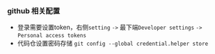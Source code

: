 ### github 相关配置
- 登录需要设置token，右侧`setting` `->` 最下端`Developer settings` `->` `Personal access tokens`
- 代码仓设置密码存储 `git config --global credential.helper store`
